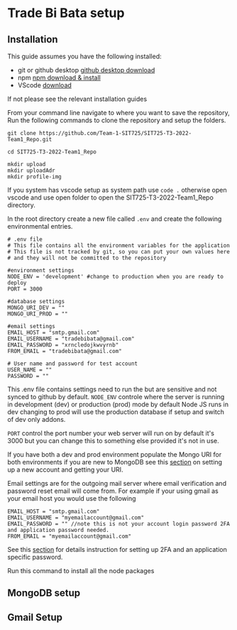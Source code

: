 # Trade Bi Bata setup

## Installation

This guide assumes you have the following installed:

-   git or github desktop [github desktop download](https://desktop.github.com/)
-   npm [npm download & install](https://docs.npmjs.com/downloading-and-installing-node-js-and-npm)
-   VScode [download](https://code.visualstudio.com/download)

If not please see the relevant installation guides

From your command line navigate to where you want to save the repository,
Run the following commands to clone the repository and setup the folders.

```
git clone https://github.com/Team-1-SIT725/SIT725-T3-2022-Team1_Repo.git

cd SIT725-T3-2022-Team1_Repo

mkdir upload
mkdir uploadAdr
mkdir profile-img
```

If you system has vscode setup as system path use `code .` otherwise open vscode and use open folder to open the SIT725-T3-2022-Team1_Repo directory.

In the root directory create a new file called `.env` and create the following environmental entries.

```
# .env file
# This file contains all the environment variables for the application
# This file is not tracked by git, so you can put your own values here
# and they will not be committed to the repository

#environment settings
NODE_ENV = 'development' #change to production when you are ready to deploy
PORT = 3000

#database settings
MONGO_URI_DEV = ""
MONGO_URI_PROD = ""

#email settings
EMAIL_HOST = "smtp.gmail.com"
EMAIL_USERNAME = "tradebibata@gmail.com"
EMAIL_PASSWORD = "xrncledojkwvyrnb"
FROM_EMAIL = "tradebibata@gmail.com"

# User name and password for test account
USER_NAME = ""
PASSWORD = ""
```

This .env file contains settings need to run the but are sensitive and not synced to github by default.
`NODE_ENV` controle where the server is running in development (dev) or production (prod) mode by default Node JS runs in dev changing to prod will use the production database if setup and switch of dev only addons.

`PORT` control the port number your web server will run on by default it's 3000 but you can change this to something else provided it's not in use.

If you have both a dev and prod environment populate the Mongo URI for both environments if you are new to MongoDB see this [section](#mongodb-setup) on setting up a new account and getting your URI.

Email settings are for the outgoing mail server where email verification and password reset email will come from. For example if your using gmail as your email host you would use the following

```
EMAIL_HOST = "smtp.gmail.com"
EMAIL_USERNAME = "myemailaccount@gmail.com"
EMAIL_PASSWORD = "" //note this is not your account login password 2FA and application password needed.
FROM_EMAIL = "myemailaccount@gmail.com"
```

See this [section](#gmail-setup) for details instruction for setting up 2FA and an application specific password.

Run this command to install all the node packages

## MongoDB setup

## Gmail Setup
